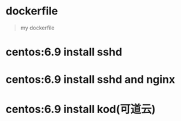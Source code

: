 # dockerfile
>my dockerfile
# centos:6.9  install sshd

# centos:6.9  install sshd and nginx

# centos:6.9  install kod(可道云)




